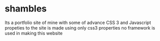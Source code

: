 # shambles
Its a portfolio site of mine with some of  advance CSS 3 and Javascript propeties to  the site is made using only css3 properties no framework is used in making this website
